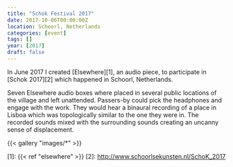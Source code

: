 ```yaml
---
title: "Schok Festival 2017"
date: 2017-10-06T00:00:00Z
location: Schoorl, Netherlands
categories: [event]
tags: []
year: [2017]
draft: false
---
```


In June 2017 I created [Elsewhere][1], an audio piece, to participate in [Schok 2017][2] which happened in Schoorl, Netherlands.
<!--more-->

Seven Elsewhere audio boxes where placed in several public locations of the village and left unattended. Passers-by could pick the headphones and engage with the work. They would hear a binaural recording of a place in Lisboa which was topologically similar to the one they were in. The recorded sounds mixed with the surrounding sounds creating an uncanny sense of displacement.

{{< gallery "images/*" >}}

[1]: {{< ref "elsewhere" >}}
[2]: <http://www.schoorlsekunsten.nl/SchoK_2017>
